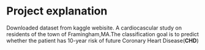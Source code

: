 # Project explanation
Downloaded dataset from kaggle webisite. A cardiocascular study on residents of the town of  Framingham,MA.The classification goal is to predict whether the patient has 10-year risk of future Coronary Heart Disease(**CHD**)


